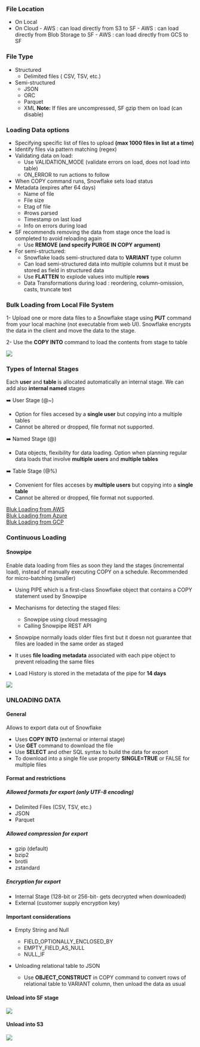 
### File Location

- On Local
- On Cloud
      - AWS : can load directly from S3 to SF
      - AWS : can load directly from Blob Storage to SF
      - AWS : can load directly from GCS to SF

### File Type

- Structured
     - Delimited files ( CSV, TSV, etc.)
- Semi-structured
     - JSON
     - ORC
     - Parquet
     - XML
**Note:** If files are uncompressed, SF gzip them on load (can disable)

### Loading Data options

- Specifying specific list of files to upload **(max 1000 files in list at a time)**
- Identify files via pattern matching (regex)
- Validating data on load:
    - Use VALIDATION_MODE (validate errors on load, does not load into table)
    - ON_ERROR to run actions to follow
- When COPY command runs, Snowflake sets load status 
- Metadata (expires after 64 days)
    - Name of file
    - File size
    - Etag of file
    - #rows parsed
    - Timestamp on last load
    - Info on errors during load
- SF recommends removing the data from stage once the load is completed to avoid reloading again
    - Use **REMOVE (and specify PURGE IN COPY argument)**
- For semi-structured:
    - Snowflake loads semi-structured data to **VARIANT** type column
    - Can load semi-structured data into multiple columns but it must be stored as field in structured data
    - Use **FLATTEN** to explode values into multiple **rows**
    - Data Transformations during load : reordering, column-omission, casts, truncate text


### Bulk Loading from Local File System

1- Upload one or more data files to a Snowflake stage using **PUT** command from your local machine 
(not executable from web UI).  Snowflake encrypts the data in the client and move the data to the stage.

2- Use the **COPY INTO** command to load the contents from stage to table

![](/assets/bulk_load.png)

### Types of Internal Stages

Each **user** and **table** is allocated automatically an internal stage.  We can add also **internal named** stages

:arrow_right:  User Stage (@~)

- Option for files accesed by a **single user** but copying into a multiple tables
- Cannot be altered or dropped, file format not supported.

:arrow_right:  Named Stage (@)

- Data objects, flexibility for data loading. Option when planning regular data loads that involve **multiple users** and **multiple tables**


:arrow_right: Table Stage (@%)

- Convenient for files acceses by **multiple users** but copying into a **single table**
- Cannot be altered or dropped, file format not supported.

[Bluk Loading from AWS](https://docs.snowflake.com/en/user-guide/data-load-s3.html)\
[Bluk Loading from Azure](https://docs.snowflake.com/en/user-guide/data-load-azure.html)\
[Bluk Loading from GCP](https://docs.snowflake.com/en/user-guide/data-load-gcs.html)


### Continuous Loading

#### Snowpipe

Enable data loading from files as soon they land the stages (incremental load), instead of manually executing COPY on a schedule.
Recommended for micro-batching (smaller)

- Using PIPE which is a first-class Snowflake object that contains a COPY statement used by Snowpipe
- Mechanisms for detecting the staged files:
   - Snowpipe using cloud messaging
   - Calling Snowpipe REST API

- Snowpipe normally loads older files first but it doesn not guarantee that files are loaded in the same order as staged
- It uses **file loading metadata** associated with each pipe object to prevent reloading the same files
- Load History is stored in the metadata of the pipe for **14 days**


![](/assets/snowpipe.png)


### UNLOADING DATA

#### General

Allows to export data out of Snowflake
- Uses **COPY INTO** <location> (external or internal stage)
- Use **GET** command to download the file
- Use **SELECT** and other SQL syntax to build the data for export
- To download into a single file use property **SINGLE=TRUE** or FALSE for multiple files
      
#### Format and restrictions

##### Allowed formats for export (only UTF-8 encoding)
   - Delimited Files (CSV, TSV, etc.)
   - JSON
   - Parquet
      
##### Allowed compression for export
   - gzip (default)
   - bzip2
   - brotli
   - zstandard
      
##### Encryption for export
   - Internal Stage (128-bit or 256-bit- gets decrypted when downloaded)
   - External (customer supply encryption key)
      
#### Important considerations
- Empty String and Null
   - FIELD_OPTIONALLY_ENCLOSED_BY
   - EMPTY_FIELD_AS_NULL
   - NULL_IF
      
- Unloading relational table to JSON
   - Use **OBJECT_CONSTRUCT** in COPY command to convert rows of relational table to VARIANT column, then unload the data as usual
      

#### Unload into SF stage
  ![](/assets/unload_sf.png)  

      
#### Unload into S3    
  ![](/assets/unload_s3.png)
